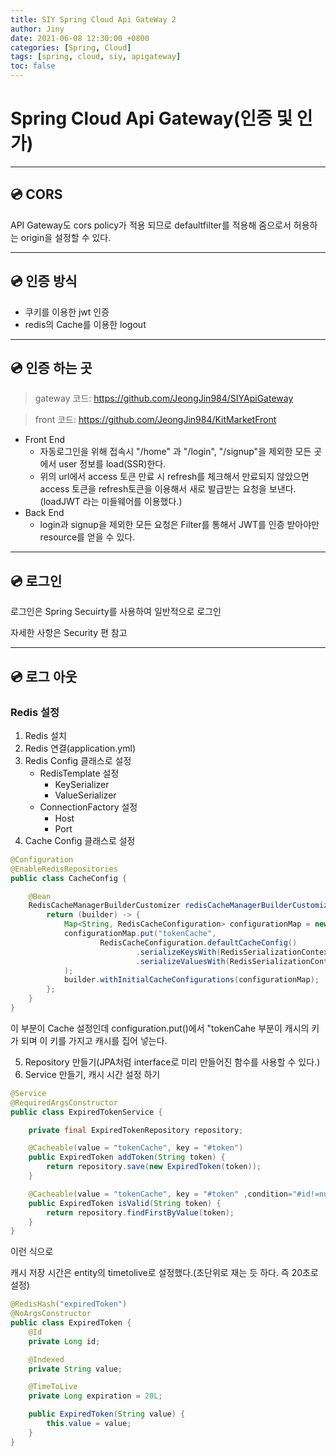 ```yaml
---
title: SIY Spring Cloud Api GateWay 2
author: Jiny
date: 2021-06-08 12:30:00 +0800
categories: [Spring, Cloud]
tags: [spring, cloud, siy, apigateway]
toc: false
---
```

 
# Spring Cloud Api Gateway(인증 및 인가)
___

## 💿 **CORS**

API Gateway도 cors policy가 적용 되므로 defaultfilter를 적용해 줌으로서 허용하는 origin을 설정할 수 있다.
___

## 💿 **인증 방식**

- 쿠키를 이용한 jwt 인증
- redis의 Cache를 이용한 logout
___

## 💿 **인증 하는 곳**

> gateway 코드: https://github.com/JeongJin984/SIYApiGateway

> front 코드: https://github.com/JeongJin984/KitMarketFront

- Front End
  - 자동로그인을 위해 접속시 "/home" 과 "/login", "/signup"을 제외한 모든 곳에서 user 정보를 load(SSR)한다.
  - 위의 url에서 access 토큰 만료 시 refresh를 체크해서 만료되지 않았으면 access 토큰을 refresh토큰을 이용해서 새로 발급받는 요청을 보낸다.(loadJWT 라는 미들웨어를 이용했다.)
- Back End
  - login과 signup을 제외한 모든 요청은 Filter를 통해서 JWT를 인증 받아야만 resource를 얻을 수 있다.

___

## 💿 **로그인**

로그인은 Spring Secuirty를 사용하여 일반적으로 로그인

자세한 사항은 Security 편 참고

___

## 💿 **로그 아웃**

### **Redis 설정**

1. Redis 설치
2. Redis 연결(application.yml)
3. Redis Config 클래스로 설정
   - RedisTemplate 설정
     - KeySerializer
     - ValueSerializer 
   - ConnectionFactory 설정
     - Host
     - Port
4. Cache Config 클래스로 설정 

```java
@Configuration
@EnableRedisRepositories
public class CacheConfig {

    @Bean
    RedisCacheManagerBuilderCustomizer redisCacheManagerBuilderCustomizer() {
        return (builder) -> {
            Map<String, RedisCacheConfiguration> configurationMap = new HashMap<>();
            configurationMap.put("tokenCache",
                    RedisCacheConfiguration.defaultCacheConfig()
                            .serializeKeysWith(RedisSerializationContext.SerializationPair.fromSerializer(new StringRedisSerializer()))
                            .serializeValuesWith(RedisSerializationContext.SerializationPair.fromSerializer(new GenericJackson2JsonRedisSerializer()))
            );
            builder.withInitialCacheConfigurations(configurationMap);
        };
    }
}
```
이 부분이 Cache 설정인데 configuration.put()에서 "tokenCahe 부분이 캐시의 키가 되며 이 키를 가지고 캐시를 집어 넣는다.

5. Repository 만들기(JPA처럼 interface로 미리 만들어진 함수를 사용할 수 있다.)
6. Service 만들기, 캐시 시간 설정 하기

```java
@Service
@RequiredArgsConstructor
public class ExpiredTokenService {

    private final ExpiredTokenRepository repository;

    @Cacheable(value = "tokenCache", key = "#token")
    public ExpiredToken addToken(String token) {
        return repository.save(new ExpiredToken(token));
    }

    @Cacheable(value = "tokenCache", key = "#token" ,condition="#id!=null")
    public ExpiredToken isValid(String token) {
        return repository.findFirstByValue(token);
    }
}
```

이런 식으로

캐시 저장 시간은 entity의 timetolive로 설정했다.(초단위로 재는 듯 하다. 즉 20초로 설정)
```java
@RedisHash("expiredToken")
@NoArgsConstructor
public class ExpiredToken {
    @Id
    private Long id;

    @Indexed
    private String value;

    @TimeToLive
    private Long expiration = 20L;

    public ExpiredToken(String value) {
        this.value = value;
    }
}
```